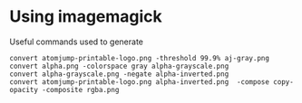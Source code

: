 # Using imagemagick

Useful commands used to generate 

```
convert atomjump-printable-logo.png -threshold 99.9% aj-gray.png
convert alpha.png -colorspace gray alpha-grayscale.png
convert alpha-grayscale.png -negate alpha-inverted.png
convert atomjump-printable-logo.png alpha-inverted.png  -compose copy-opacity -composite rgba.png
```